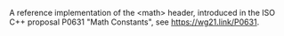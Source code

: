 A reference implementation of the \<math\> header, introduced in the ISO C++ proposal P0631 "Math Constants", see https://wg21.link/P0631.
